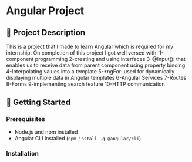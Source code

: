 # Angular Project

## 📌 Project Description
This is a project that I made to learn Angular which is required for my internship.
On completion of this project I got well versed with:
1-component programming
2-creating and using interfaces
3-@Input(): that enables us to receive data from parent component using property binding
4-Interpolating values into a template
5-*ngFor: used for dynamically displaying multiple data in Angular templates
6-Angular Services
7-Routes 
8-Forms
9-implementing search feature
10-HTTP communication

## 🚀 Getting Started

### Prerequisites
- Node.js and npm installed
- Angular CLI installed (`npm install -g @angular/cli`)

### Installation

